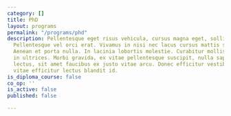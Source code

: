 ```yaml
---
category: []
title: PhD
layout: programs
permalink: "/programs/phd"
description: Pellentesque eget risus vehicula, cursus magna eget, sollicitudin neque.
  Pellentesque vel orci erat. Vivamus in nisi nec lacus cursus mattis sed eget augue.
  Aenean et porta nulla. In lacinia lobortis molestie. Curabitur mollis tempus eros
  in ultrices. Morbi gravida, ex vitae pellentesque suscipit, nulla sapien mollis
  lectus, sit amet faucibus ex justo vitae arcu. Donec efficitur vestibulum lacus,
  vitae efficitur lectus blandit id.
is_diploma_course: false
co_op: ''
is_active: false
published: false

---
```

